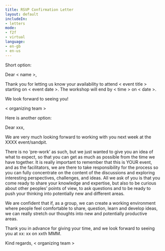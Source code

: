 ```yaml
---
title: RSVP Confirmation Letter
layout: default
includeIn: 
- letters
mode:
- f2f
- virtual
language:
- en-gb
- en-us
---
```

Short option: 

Dear < name >,

Thank you for letting us know your availability to attend < event title > starting on < event date >. The workshop will end by < time > on < date >. 
 
We look forward to seeing you!
 
< organizing team >


Here is another option: 

Dear xxx,

We are very much looking forward to working with you next week at the XXXX event/sandpit.

There is no ‘pre-work’ as such, but we just wanted to give you an idea of what to expect, so that you can get as much as possible from the time we have together. It is really important to remember that this is YOUR event, and as the facilitators, we are there to take responsibility for the process so you can fully concentrate on the content of the discussions and exploring interesting perspectives, challenges, and ideas. All we ask of you is that you come ready to share your knowledge and expertise, but also to be curious about other peoples’ points of view, to ask questions and to be ready to push your thinking into potentially new and different areas.

We are confident that if, as a group, we can create a working environment where people feel comfortable to share, question, learn and develop ideas, we can really stretch our thoughts into new and potentially productive areas.

Thank you in advance for giving your time, and we look forward to seeing you at xx: xx on xxth MMM.

Kind regards,
< organizing team >